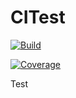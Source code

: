 # CITest

[![Build](https://travis-ci.org/geekplux/markvis.svg?style=flat-square)](https://travis-ci.org/geekplux/markvis)

[![Coverage](https://coveralls.io/repos/github/geekplux/markvis/badge.svg?style=flat-square)](https://coveralls.io/github/geekplux/markvis)


Test